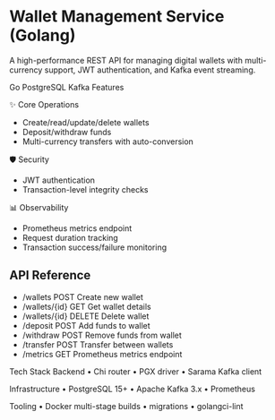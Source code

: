 # Wallet Management Service (Golang)

A high-performance REST API for managing digital wallets with multi-currency support, JWT authentication, and Kafka event streaming.

Go
PostgreSQL
Kafka
Features

✨ Core Operations
- Create/read/update/delete wallets
- Deposit/withdraw funds
- Multi-currency transfers with auto-conversion

🛡️ Security
- JWT authentication
- Transaction-level integrity checks

📊 Observability
- Prometheus metrics endpoint
- Request duration tracking
- Transaction success/failure monitoring

## API Reference
- /wallets	    POST	  Create new wallet
- /wallets/{id}	GET	Get wallet details
- /wallets/{id}	DELETE	Delete wallet
- /deposit	POST	Add funds to wallet
- /withdraw	POST	Remove funds from wallet
- /transfer	POST	Transfer between wallets
- /metrics	GET	Prometheus metrics endpoint

Tech Stack Backend
• Chi router 
• PGX driver 
• Sarama Kafka client

Infrastructure
• PostgreSQL 15+ 
• Apache Kafka 3.x 
• Prometheus

Tooling
• Docker multi-stage builds 
• migrations 
• golangci-lint
